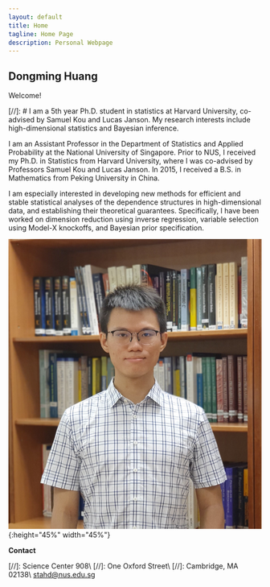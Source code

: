 ```yaml
---
layout: default
title: Home
tagline: Home Page
description: Personal Webpage
---
```


## Dongming Huang

Welcome!

[//]: # I am a 5th year Ph.D. student in statistics at Harvard University, co-advised by Samuel Kou and Lucas Janson. My research interests include high-dimensional statistics and Bayesian inference. 

I am an Assistant Professor in the Department of Statistics and Applied Probability at the National University of Singapore. Prior to NUS, I received my Ph.D. in Statistics from Harvard University, where I was co-advised by Professors Samuel Kou and Lucas Janson. In 2015, I received a B.S. in Mathematics from Peking University in China. 

I am especially interested in developing new methods for efficient and stable statistical analyses of the dependence structures in high-dimensional data, and establishing their theoretical guarantees. Specifically, I have been worked on dimension reduction using inverse regression, variable selection using Model-X knockoffs, and Bayesian prior specification.

![](pic/portrait.jpg){:height="45%" width="45%"}

**Contact**

[//]: Science Center 908\\
[//]: One Oxford Street\\
[//]: Cambridge, MA 02138\\
[stahd@nus.edu.sg](mailto:stahd@nus.edu.sg)
